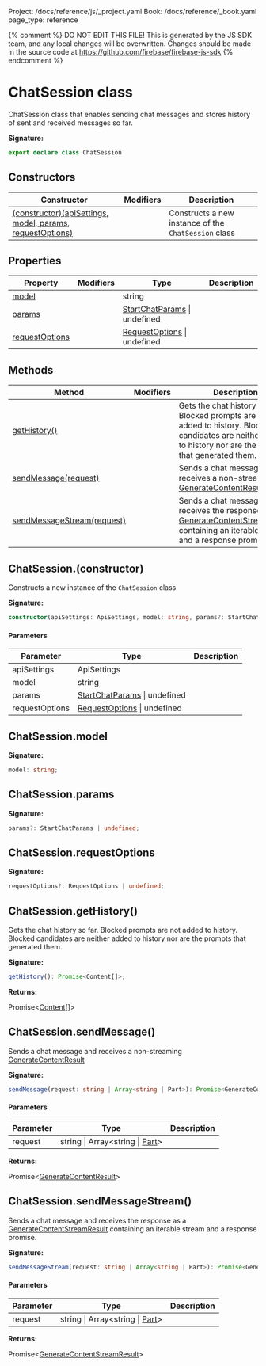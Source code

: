 Project: /docs/reference/js/_project.yaml
Book: /docs/reference/_book.yaml
page_type: reference

{% comment %}
DO NOT EDIT THIS FILE!
This is generated by the JS SDK team, and any local changes will be
overwritten. Changes should be made in the source code at
https://github.com/firebase/firebase-js-sdk
{% endcomment %}

# ChatSession class
ChatSession class that enables sending chat messages and stores history of sent and received messages so far.

<b>Signature:</b>

```typescript
export declare class ChatSession 
```

## Constructors

|  Constructor | Modifiers | Description |
|  --- | --- | --- |
|  [(constructor)(apiSettings, model, params, requestOptions)](./vertexai-preview.chatsession.md#chatsessionconstructor) |  | Constructs a new instance of the <code>ChatSession</code> class |

## Properties

|  Property | Modifiers | Type | Description |
|  --- | --- | --- | --- |
|  [model](./vertexai-preview.chatsession.md#chatsessionmodel) |  | string |  |
|  [params](./vertexai-preview.chatsession.md#chatsessionparams) |  | [StartChatParams](./vertexai-preview.startchatparams.md#startchatparams_interface) \| undefined |  |
|  [requestOptions](./vertexai-preview.chatsession.md#chatsessionrequestoptions) |  | [RequestOptions](./vertexai-preview.requestoptions.md#requestoptions_interface) \| undefined |  |

## Methods

|  Method | Modifiers | Description |
|  --- | --- | --- |
|  [getHistory()](./vertexai-preview.chatsession.md#chatsessiongethistory) |  | Gets the chat history so far. Blocked prompts are not added to history. Blocked candidates are neither added to history nor are the prompts that generated them. |
|  [sendMessage(request)](./vertexai-preview.chatsession.md#chatsessionsendmessage) |  | Sends a chat message and receives a non-streaming [GenerateContentResult](./vertexai-preview.generatecontentresult.md#generatecontentresult_interface) |
|  [sendMessageStream(request)](./vertexai-preview.chatsession.md#chatsessionsendmessagestream) |  | Sends a chat message and receives the response as a [GenerateContentStreamResult](./vertexai-preview.generatecontentstreamresult.md#generatecontentstreamresult_interface) containing an iterable stream and a response promise. |

## ChatSession.(constructor)

Constructs a new instance of the `ChatSession` class

<b>Signature:</b>

```typescript
constructor(apiSettings: ApiSettings, model: string, params?: StartChatParams | undefined, requestOptions?: RequestOptions | undefined);
```

#### Parameters

|  Parameter | Type | Description |
|  --- | --- | --- |
|  apiSettings | ApiSettings |  |
|  model | string |  |
|  params | [StartChatParams](./vertexai-preview.startchatparams.md#startchatparams_interface) \| undefined |  |
|  requestOptions | [RequestOptions](./vertexai-preview.requestoptions.md#requestoptions_interface) \| undefined |  |

## ChatSession.model

<b>Signature:</b>

```typescript
model: string;
```

## ChatSession.params

<b>Signature:</b>

```typescript
params?: StartChatParams | undefined;
```

## ChatSession.requestOptions

<b>Signature:</b>

```typescript
requestOptions?: RequestOptions | undefined;
```

## ChatSession.getHistory()

Gets the chat history so far. Blocked prompts are not added to history. Blocked candidates are neither added to history nor are the prompts that generated them.

<b>Signature:</b>

```typescript
getHistory(): Promise<Content[]>;
```
<b>Returns:</b>

Promise&lt;[Content](./vertexai-preview.content.md#content_interface)<!-- -->\[\]&gt;

## ChatSession.sendMessage()

Sends a chat message and receives a non-streaming [GenerateContentResult](./vertexai-preview.generatecontentresult.md#generatecontentresult_interface)

<b>Signature:</b>

```typescript
sendMessage(request: string | Array<string | Part>): Promise<GenerateContentResult>;
```

#### Parameters

|  Parameter | Type | Description |
|  --- | --- | --- |
|  request | string \| Array&lt;string \| [Part](./vertexai-preview.md#part)<!-- -->&gt; |  |

<b>Returns:</b>

Promise&lt;[GenerateContentResult](./vertexai-preview.generatecontentresult.md#generatecontentresult_interface)<!-- -->&gt;

## ChatSession.sendMessageStream()

Sends a chat message and receives the response as a [GenerateContentStreamResult](./vertexai-preview.generatecontentstreamresult.md#generatecontentstreamresult_interface) containing an iterable stream and a response promise.

<b>Signature:</b>

```typescript
sendMessageStream(request: string | Array<string | Part>): Promise<GenerateContentStreamResult>;
```

#### Parameters

|  Parameter | Type | Description |
|  --- | --- | --- |
|  request | string \| Array&lt;string \| [Part](./vertexai-preview.md#part)<!-- -->&gt; |  |

<b>Returns:</b>

Promise&lt;[GenerateContentStreamResult](./vertexai-preview.generatecontentstreamresult.md#generatecontentstreamresult_interface)<!-- -->&gt;

